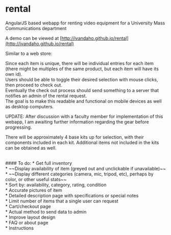 # rental
AngularJS based webapp for renting video equipment for a University Mass Communications department

A demo can be viewed at [http://ivandaho.github.io/rental](http://ivandaho.github.io/rental)

Similar to a web store:



Since each item is unique, there will be individual entries for each item
(there might be multiples of the same product, but each item will have its own id).<br>
Users should be able to toggle their desired selection with mouse clicks, then proceed to check out.<br>
Eventually the check out process should send something to a server that notifies an admin of the rental request.<br>
The goal is to make this readable and functional on mobile devices as well as desktop computers. <br>

UPDATE: After discussion with a faculty member for implementation of this webapp, I am awaiting further information regarding the gear before progressing.

There will be approximately 4 base kits up for selection, with their components included in each kit. Additional items not included in the kits can be obtained as well.

<br>
#### To do:
* Get full inventory<br>
* ~~Display availability of item (greyed out and unclickable if unavailable)~~<br>
* ~~Display different categories (camera, mic, tripod, etc), perhaps by color, or other useful stats~~<br>
* Sort by: availability, category, rating, condition<br>
* Accurate pictures of item<br>
* Detailed description page with specifications or special notes<br>
* Limit number of items that a single user can request<br>
* Cart/checkout page<br>
* Actual method to send data to admin<br>
* Improve layout design<br>
* FAQ or about page<br>
* Instructions
